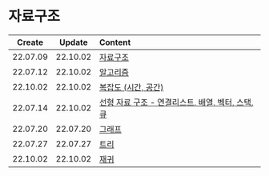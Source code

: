 # 자료구조

|  Create  |  Update  | Content                                                             |
| :------: | :------: | :------------------------------------------------------------------ |
| 22.07.09 | 22.10.02 | [자료구조](./dataStructure.md)                                      |
| 22.07.12 | 22.10.02 | [알고리즘](./algorithm.md)                                          |
| 22.10.02 | 22.10.02 | [복잡도 (시간, 공간)](./complexity.md)                              |
| 22.07.14 | 22.10.02 | [선형 자료 구조 - 연결리스트, 배열, 벡터, 스택, 큐](./linearity.md) |
| 22.07.20 | 22.07.20 | [그래프](./graph.md)                                                |
| 22.07.27 | 22.07.27 | [트리](./tree.md)                                                   |
| 22.10.02 | 22.10.02 | [재귀](./recursive.md)                                              |
